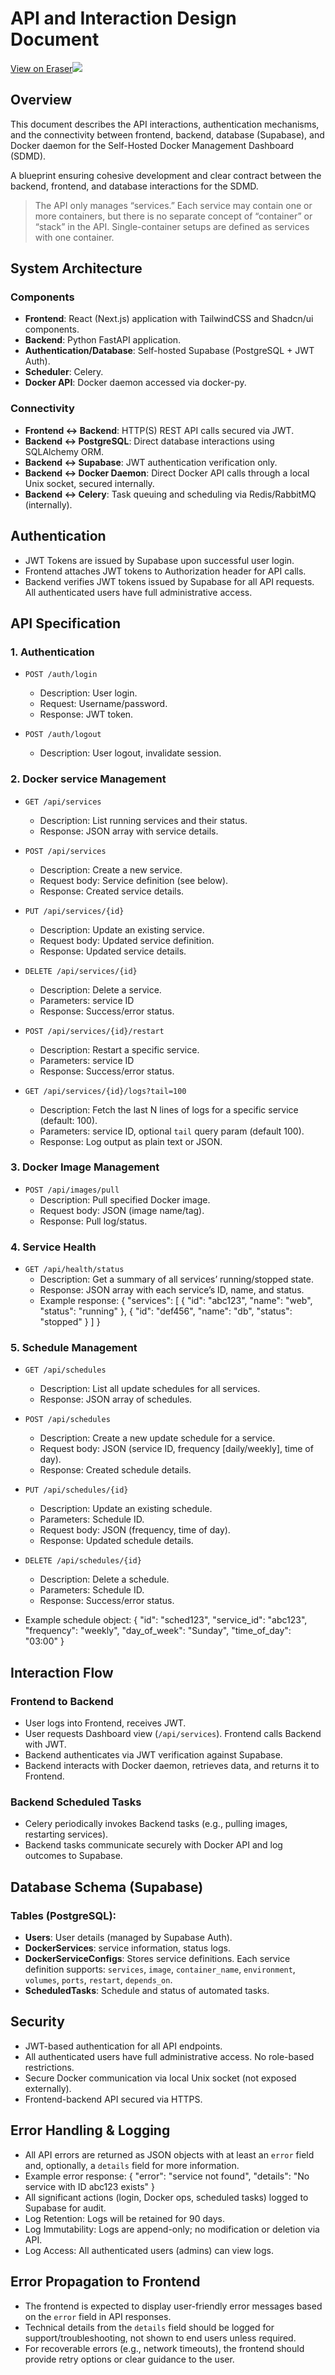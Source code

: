 # API and Interaction Design Document

[View on Eraser![](https://app.eraser.io/workspace/ui0nQr4DqIPHvjl0Z5z0/preview?elements=iYNG785yG_M5jNzF7K8URQ&type=embed)](https://app.eraser.io/workspace/ui0nQr4DqIPHvjl0Z5z0?elements=iYNG785yG_M5jNzF7K8URQ)

## Overview
This document describes the API interactions, authentication mechanisms, and the connectivity between frontend, backend, database (Supabase), and Docker daemon for the Self-Hosted Docker Management Dashboard (SDMD).

A blueprint ensuring cohesive development and clear contract between the backend, frontend, and database interactions for the SDMD.

> The API only manages “services.” Each service may contain one or more containers, but there is no separate concept of “container” or “stack” in the API. Single-container setups are defined as services with one container.

## System Architecture

### Components
- **Frontend**: React (Next.js) application with TailwindCSS and Shadcn/ui components.
- **Backend**: Python FastAPI application.
- **Authentication/Database**: Self-hosted Supabase (PostgreSQL + JWT Auth).
- **Scheduler**: Celery.
- **Docker API**: Docker daemon accessed via docker-py.

### Connectivity
- **Frontend ↔ Backend**: HTTP(S) REST API calls secured via JWT.
- **Backend ↔ PostgreSQL**: Direct database interactions using SQLAlchemy ORM.
- **Backend ↔ Supabase**: JWT authentication verification only.
- **Backend ↔ Docker Daemon**: Direct Docker API calls through a local Unix socket, secured internally.
- **Backend ↔ Celery**: Task queuing and scheduling via Redis/RabbitMQ (internally).

## Authentication

- JWT Tokens are issued by Supabase upon successful user login.
- Frontend attaches JWT tokens to Authorization header for API calls.
- Backend verifies JWT tokens issued by Supabase for all API requests. All authenticated users have full administrative access.

## API Specification

### 1. Authentication
- `POST /auth/login`
  - Description: User login.
  - Request: Username/password.
  - Response: JWT token.

- `POST /auth/logout`
  - Description: User logout, invalidate session.

### 2. Docker service Management
- `GET /api/services`
  - Description: List running services and their status.
  - Response: JSON array with service details.

- `POST /api/services`
  - Description: Create a new service.
  - Request body: Service definition (see below).
  - Response: Created service details.

- `PUT /api/services/{id}`
  - Description: Update an existing service.
  - Request body: Updated service definition.
  - Response: Updated service details.

- `DELETE /api/services/{id}`
  - Description: Delete a service.
  - Parameters: service ID
  - Response: Success/error status.

- `POST /api/services/{id}/restart`
  - Description: Restart a specific service.
  - Parameters: service ID
  - Response: Success/error status.

- `GET /api/services/{id}/logs?tail=100`
  - Description: Fetch the last N lines of logs for a specific service (default: 100).
  - Parameters: service ID, optional `tail` query param (default 100).
  - Response: Log output as plain text or JSON.

### 3. Docker Image Management
- `POST /api/images/pull`
  - Description: Pull specified Docker image.
  - Request body: JSON (image name/tag).
  - Response: Pull log/status.

### 4. Service Health
- `GET /api/health/status`
  - Description: Get a summary of all services’ running/stopped state.
  - Response: JSON array with each service’s ID, name, and status.
  - Example response:
    {
      "services": [
        { "id": "abc123", "name": "web", "status": "running" },
        { "id": "def456", "name": "db", "status": "stopped" }
      ]
    }

### 5. Schedule Management
- `GET /api/schedules`
  - Description: List all update schedules for all services.
  - Response: JSON array of schedules.

- `POST /api/schedules`
  - Description: Create a new update schedule for a service.
  - Request body: JSON (service ID, frequency [daily/weekly], time of day).
  - Response: Created schedule details.

- `PUT /api/schedules/{id}`
  - Description: Update an existing schedule.
  - Parameters: Schedule ID.
  - Request body: JSON (frequency, time of day).
  - Response: Updated schedule details.

- `DELETE /api/schedules/{id}`
  - Description: Delete a schedule.
  - Parameters: Schedule ID.
  - Response: Success/error status.

- Example schedule object:
  {
    "id": "sched123",
    "service_id": "abc123",
    "frequency": "weekly",
    "day_of_week": "Sunday",
    "time_of_day": "03:00"
  }

## Interaction Flow

### Frontend to Backend
- User logs into Frontend, receives JWT.
- User requests Dashboard view (`/api/services`). Frontend calls Backend with JWT.
- Backend authenticates via JWT verification against Supabase.
- Backend interacts with Docker daemon, retrieves data, and returns it to Frontend.

### Backend Scheduled Tasks
- Celery periodically invokes Backend tasks (e.g., pulling images, restarting services).
- Backend tasks communicate securely with Docker API and log outcomes to Supabase.

## Database Schema (Supabase)

### Tables (PostgreSQL):
- **Users**: User details (managed by Supabase Auth).
- **DockerServices**: service information, status logs.
- **DockerServiceConfigs**: Stores service definitions. Each service definition supports: `services`, `image`, `container_name`, `environment`, `volumes`, `ports`, `restart`, `depends_on`.
- **ScheduledTasks**: Schedule and status of automated tasks.

## Security

- JWT-based authentication for all API endpoints.
- All authenticated users have full administrative access. No role-based restrictions.
- Secure Docker communication via local Unix socket (not exposed externally).
- Frontend-backend API secured via HTTPS.

## Error Handling & Logging

- All API errors are returned as JSON objects with at least an `error` field and, optionally, a `details` field for more information.
- Example error response:
  {
    "error": "service not found",
    "details": "No service with ID abc123 exists"
  }
- All significant actions (login, Docker ops, scheduled tasks) logged to Supabase for audit.
- Log Retention: Logs will be retained for 90 days.
- Log Immutability: Logs are append-only; no modification or deletion via API.
- Log Access: All authenticated users (admins) can view logs.

## Error Propagation to Frontend

- The frontend is expected to display user-friendly error messages based on the `error` field in API responses.
- Technical details from the `details` field should be logged for support/troubleshooting, not shown to end users unless required.
- For recoverable errors (e.g., network timeouts), the frontend should provide retry options or clear guidance to the user.
